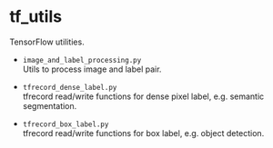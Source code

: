 # tf_utils
TensorFlow utilities.

* `image_and_label_processing.py`  
Utils to process image and label pair.  

* `tfrecord_dense_label.py`  
tfrecord read/write functions for dense pixel label, e.g. semantic segmentation.

* `tfrecord_box_label.py`  
tfrecord read/write functions for box label, e.g. object detection.
